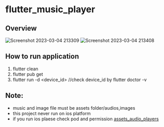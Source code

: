 # flutter_music_player
## Overview
![Screenshot 2023-03-04 213309](https://user-images.githubusercontent.com/62875771/222914445-6a8ee591-1077-40e8-90c3-d3628c529316.png)  ![Screenshot 2023-03-04 213408](https://user-images.githubusercontent.com/62875771/222914306-79398065-194b-4d3b-8977-3c8140c9bf9d.png)

## How to run application
1. flutter clean
2. flutter pub get 
3. flutter run -d <device_id> //check device_id by flutter doctor -v

## Note:
- music and image file must be assets folder/audios,images
- this project never run on ios platform
- if you run ios plaese check pod and permission [assets_audio_players](https://pub.dev/packages/assets_audio_player)
